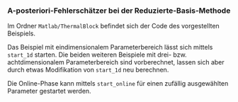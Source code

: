 ### A-posteriori-Fehlerschätzer bei der Reduzierte-Basis-Methode

Im Ordner `Matlab/ThermalBlock` befindet sich der Code des vorgestellten Beispiels.

Das Beispiel mit eindimensionalem Parameterbereich lässt sich mittels `start_1d`
starten. Die beiden weiteren Beispiele mit drei- bzw. achtdimensionalem
Parameterbereich sind vorberechnet, lassen sich aber durch etwas Modifikation
von `start_1d` neu berechnen.

Die Online-Phase kann mittels `start_online` für einen zufällig ausgewählten
Parameter gestartet werden.
